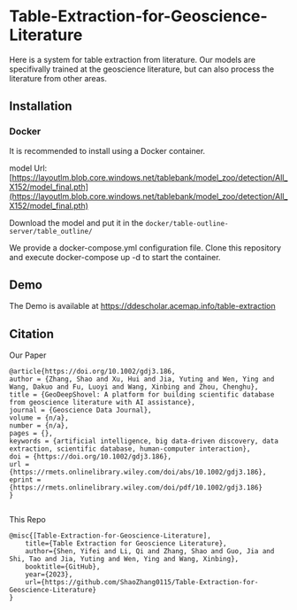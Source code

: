 # Table-Extraction-for-Geoscience-Literature

Here is a system for table extraction from literature. Our models are specifivally trained at the geoscience literature, but can also process the literature from other areas.

## Installation

### Docker

It is recommended to install using a Docker container.

model Url: [https://layoutlm.blob.core.windows.net/tablebank/model_zoo/detection/All_X152/model_final.pth](https://layoutlm.blob.core.windows.net/tablebank/model_zoo/detection/All_X152/model_final.pth)

Download the model and put it in the `docker/table-outline-server/table_outline/`

We provide a docker-compose.yml configuration file. Clone this repository and execute docker-compose up -d to start the container.

## Demo
The Demo is available at https://ddescholar.acemap.info/table-extraction

## Citation
Our Paper
```
@article{https://doi.org/10.1002/gdj3.186,
author = {Zhang, Shao and Xu, Hui and Jia, Yuting and Wen, Ying and Wang, Dakuo and Fu, Luoyi and Wang, Xinbing and Zhou, Chenghu},
title = {GeoDeepShovel: A platform for building scientific database from geoscience literature with AI assistance},
journal = {Geoscience Data Journal},
volume = {n/a},
number = {n/a},
pages = {},
keywords = {artificial intelligence, big data-driven discovery, data extraction, scientific database, human-computer interaction},
doi = {https://doi.org/10.1002/gdj3.186},
url = {https://rmets.onlinelibrary.wiley.com/doi/abs/10.1002/gdj3.186},
eprint = {https://rmets.onlinelibrary.wiley.com/doi/pdf/10.1002/gdj3.186}
}


```
This Repo
```
@misc{[Table-Extraction-for-Geoscience-Literature],
    title={Table Extraction for Geoscience Literature},
    author={Shen, Yifei and Li, Qi and Zhang, Shao and Guo, Jia and Shi, Tao and Jia, Yuting and Wen, Ying and Wang, Xinbing},
    booktitle={GitHub},
    year={2023},
    url={https://github.com/ShaoZhang0115/Table-Extraction-for-Geoscience-Literature}
}
```
